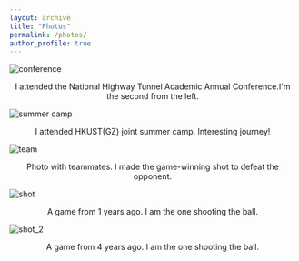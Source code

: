 ```yaml
---
layout: archive
title: "Photos"
permalink: /photos/
author_profile: true
---
```


![conference](http://renyuhao825.github.io/images/conference.jpg)
<center>I attended the National Highway Tunnel Academic Annual Conference.I'm the second from the left.</center>

![summer camp](http://renyuhao825.github.io/images/summercamp.jpg)
<center>I attended HKUST(GZ) joint summer camp. Interesting journey!</center>

![team](http://renyuhao825.github.io/images/team.jpg)
<center>Photo with teammates. I made the game-winning shot to defeat the opponent.</center>

![shot](http://renyuhao825.github.io/images/shot.jpg)
<center>A game from 1 years ago. I am the one shooting the ball.</center>

![shot_2](http://renyuhao825.github.io/images/shot_2.jpg)
<center>A game from 4 years ago. I am the one shooting the ball.</center>